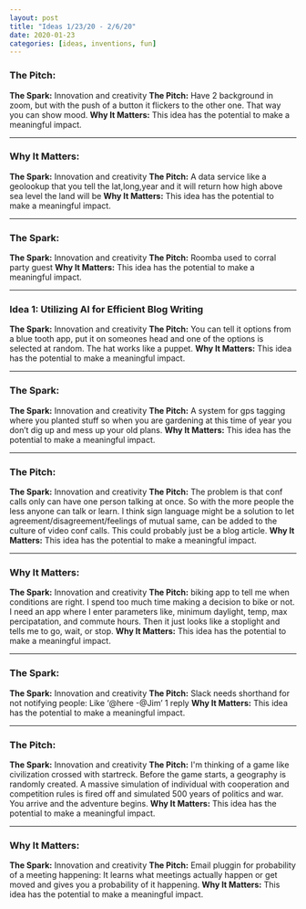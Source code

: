 ```yaml
---
layout: post
title: "Ideas 1/23/20 - 2/6/20"
date: 2020-01-23
categories: [ideas, inventions, fun]
---
```




### The Pitch:
**The Spark:** Innovation and creativity
**The Pitch:** Have 2 background in zoom, but with the push of a button it flickers to the other one. That way you can show mood.
**Why It Matters:** This idea has the potential to make a meaningful impact.

---

### Why It Matters:
**The Spark:** Innovation and creativity
**The Pitch:** A data service like a geolookup that you tell the lat,long,year and it will return how high above sea level the land will be
**Why It Matters:** This idea has the potential to make a meaningful impact.

---

### The Spark:
**The Spark:** Innovation and creativity
**The Pitch:** Roomba used to corral party guest
**Why It Matters:** This idea has the potential to make a meaningful impact.

---

### Idea 1: Utilizing AI for Efficient Blog Writing
**The Spark:** Innovation and creativity
**The Pitch:** You can tell it options from a blue tooth app, put it on someones head and one of the options is selected at random. The hat works like a puppet.
**Why It Matters:** This idea has the potential to make a meaningful impact.

---

### The Spark:
**The Spark:** Innovation and creativity
**The Pitch:** A system for gps tagging where you planted stuff so when you are gardening at this time of year you don’t dig up and mess up your old plans.
**Why It Matters:** This idea has the potential to make a meaningful impact.

---

### The Pitch:
**The Spark:** Innovation and creativity
**The Pitch:** The problem is that conf calls only can have one person talking at once. So with the more people the less anyone can talk or learn. I think sign language might be a solution to let agreement/disagreement/feelings of mutual same, can be added to the culture of video conf calls.  This could probably just be a blog article.
**Why It Matters:** This idea has the potential to make a meaningful impact.

---

### Why It Matters:
**The Spark:** Innovation and creativity
**The Pitch:** biking app to tell me when conditions are right. I spend too much time making a decision to bike or not. I need an app where I enter parameters like, minimum daylight, temp, max percipatation, and commute hours. Then it just looks like a stoplight and tells me to go, wait, or stop.
**Why It Matters:** This idea has the potential to make a meaningful impact.

---

### The Spark:
**The Spark:** Innovation and creativity
**The Pitch:** Slack needs shorthand for not notifying people: Like ‘@here -@Jim’ 1 reply
**Why It Matters:** This idea has the potential to make a meaningful impact.

---

### The Pitch:
**The Spark:** Innovation and creativity
**The Pitch:** I'm thinking of a game like civilization crossed with startreck. Before the game starts, a geography is randomly created. A massive simulation of individual with cooperation and competition rules is fired off and simulated 500 years of politics and war. You arrive and the adventure begins.
**Why It Matters:** This idea has the potential to make a meaningful impact.

---

### Why It Matters:
**The Spark:** Innovation and creativity
**The Pitch:** Email pluggin for probability of a meeting happening: It learns what meetings actually happen or get moved and gives you a probability of it happening.
**Why It Matters:** This idea has the potential to make a meaningful impact.

